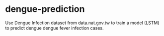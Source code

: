 # dengue-prediction
Use Dengue Infection dataset from data.nat.gov.tw to train a model (LSTM) to predict dengue dengue fever infection cases.
